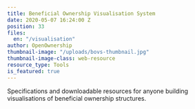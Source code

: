 ```yaml
---
title: Beneficial Ownership Visualisation System
date: 2020-05-07 16:24:00 Z
position: 33
files:
  en: "/visualisation"
author: OpenOwnership
thumbnail-image: "/uploads/bovs-thumbnail.jpg"
thumbnail-image-class: web-resource
resource_type: Tools
is_featured: true
---
```


Specifications and downloadable resources for anyone building visualisations of
beneficial ownership structures.
